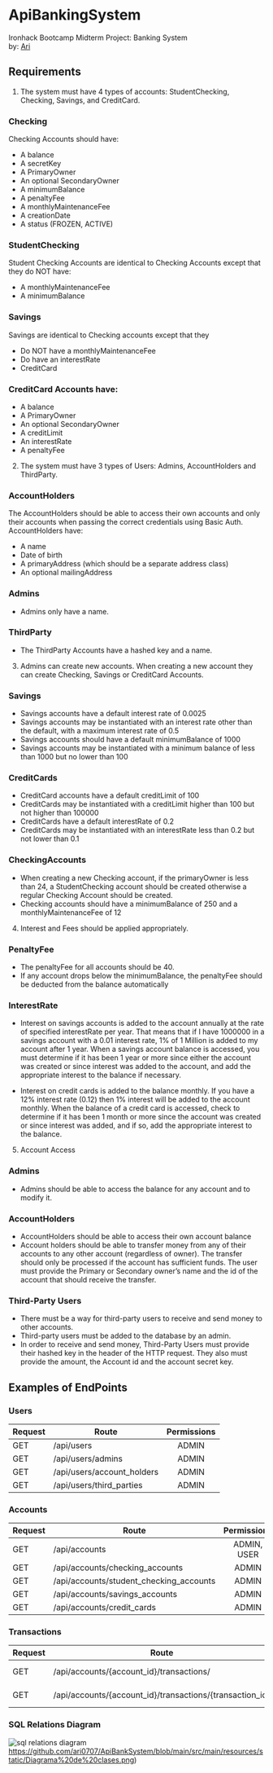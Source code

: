 # ApiBankingSystem

Ironhack Bootcamp Midterm Project: Banking System  
by: [Ari](https://github.com/ari0707)

## Requirements

1. The system must have 4 types of accounts: StudentChecking, Checking, Savings, and CreditCard.

### Checking

Checking Accounts should have:

  - A balance
  - A secretKey
  - A PrimaryOwner
  - An optional SecondaryOwner
  - A minimumBalance
  - A penaltyFee
  - A monthlyMaintenanceFee
  - A creationDate
  - A status (FROZEN, ACTIVE)
  
### StudentChecking
  
Student Checking Accounts are identical to Checking Accounts except that they do NOT have:

  - A monthlyMaintenanceFee
  - A minimumBalance

### Savings

Savings are identical to Checking accounts except that they

  - Do NOT have a monthlyMaintenanceFee
  - Do have an interestRate
  - CreditCard

### CreditCard Accounts have:

  - A balance
  - A PrimaryOwner
  - An optional SecondaryOwner
  - A creditLimit
  - An interestRate
  - A penaltyFee
  
  2. The system must have 3 types of Users: Admins, AccountHolders and ThirdParty.
  
### AccountHolders

The AccountHolders should be able to access their own accounts and only their accounts when passing the correct credentials using Basic Auth. AccountHolders have:

  - A name
  - Date of birth
  - A primaryAddress (which should be a separate address class)
  - An optional mailingAddress
  
### Admins

  - Admins only have a name.

### ThirdParty

  - The ThirdParty Accounts have a hashed key and a name.
  
  3. Admins can create new accounts. When creating a new account they can create Checking, Savings or CreditCard Accounts.
  
### Savings

  - Savings accounts have a default interest rate of 0.0025
  - Savings accounts may be instantiated with an interest rate other than the default, with a maximum interest rate of 0.5
  - Savings accounts should have a default minimumBalance of 1000
  - Savings accounts may be instantiated with a minimum balance of less than 1000 but no lower than 100

### CreditCards

  - CreditCard accounts have a default creditLimit of 100
  - CreditCards may be instantiated with a creditLimit higher than 100 but not higher than 100000
  - CreditCards have a default interestRate of 0.2
  - CreditCards may be instantiated with an interestRate less than 0.2 but not lower than 0.1

### CheckingAccounts

  - When creating a new Checking account, if the primaryOwner is less than 24, a StudentChecking account should be created otherwise a regular Checking Account should be created.
  - Checking accounts should have a minimumBalance of 250 and a monthlyMaintenanceFee of 12

  4. Interest and Fees should be applied appropriately.

### PenaltyFee

  - The penaltyFee for all accounts should be 40.
  - If any account drops below the minimumBalance, the penaltyFee should be deducted from the balance automatically

### InterestRate

  - Interest on savings accounts is added to the account annually at the rate of specified interestRate per year. That means that if I have 1000000 in a savings account with a 0.01 interest rate, 1% of 1 Million is added to my account after 1 year. When a savings account balance is accessed, you must determine if it has been 1 year or more since either the account was created or since interest was added to the account, and add the appropriate interest to the balance if necessary.

  - Interest on credit cards is added to the balance monthly. If you have a 12% interest rate (0.12) then 1% interest will be added to the account monthly. When the balance of a credit card is accessed, check to determine if it has been 1 month or more since the account was created or since interest was added, and if so, add the appropriate interest to the balance.


  5. Account Access
 
### Admins

  - Admins should be able to access the balance for any account and to modify it.

### AccountHolders

  - AccountHolders should be able to access their own account balance
  - Account holders should be able to transfer money from any of their accounts to any other account (regardless of owner). The transfer should only be processed if the account has sufficient funds. The user must provide the Primary or Secondary owner’s name and the id of the account that should receive the transfer.

### Third-Party Users

  - There must be a way for third-party users to receive and send money to other accounts.
  - Third-party users must be added to the database by an admin.
  - In order to receive and send money, Third-Party Users must provide their hashed key in the header of the HTTP request. They also must provide the amount, the           Account id and the account secret key.
  
  
  ## Examples of EndPoints
  
### Users
  
   Request |                 Route                 | Permissions 
|---------|---------------------------------------|:-----------:|
| GET     | /api/users                            | ADMIN       | 
| GET     | /api/users/admins                     | ADMIN       | 
| GET     | /api/users/account_holders            | ADMIN       |
| GET     | /api/users/third_parties              | ADMIN       | 



### Accounts

| Request |                  Route                  | Permissions |
|---------|-----------------------------------------|:-----------:|
| GET     | /api/accounts                           | ADMIN, USER |                                                            
| GET     | /api/accounts/checking_accounts         | ADMIN       |                                                               
| GET     | /api/accounts/student_checking_accounts | ADMIN       |                                                                 
| GET     | /api/accounts/savings_accounts          | ADMIN       | 
| GET     | /api/accounts/credit_cards              | ADMIN       | 

### Transactions

| Request |                               Route                              | Permissions 
|---------|------------------------------------------------------------------|:-----------:
| GET     | /api/accounts/{account_id}/transactions/                         | ADMIN, USER | 
| GET     | /api/accounts/{account_id}/transactions/{transaction_id}         | ADMIN, USER | 

### SQL Relations Diagram
![sql relations diagram](https://github.com/ari0707/ApiBankSystem/blob/main/src/main/resources/static/Diagrama%20de%20clases.png)https://github.com/ari0707/ApiBankSystem/blob/main/src/main/resources/static/Diagrama%20de%20clases.png)
